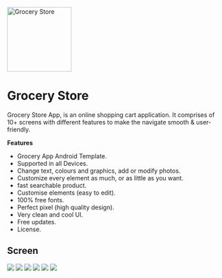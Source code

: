<img src="screen/logo.png" height="150px" width="150px" title="Grocery" alt="Grocery Store"/>

# Grocery Store
Grocery Store App, is an online shopping cart application. 
It comprises of 10+ screens with different features to make the navigate smooth & user-friendly.

**Features**

- Grocery App Android Template.
- Supported in all Devices.
- Change text, colours and graphics, add or modify photos.
- Customize every element as much, or as little as you want.
- fast searchable product.
- Customise elements (easy to edit).
- 100% free fonts.
- Perfect pixel (high quality design).
- Very clean and cool UI.
- Free updates.
- License.


## Screen 

<img src="screen/screen1.png">

<img src="screen/screen2.png">

<img src="screen/screen3.png">

<img src="screen/screen4.png">

<img src="screen/screen5.png">

<img src="screen/screen6.png">
